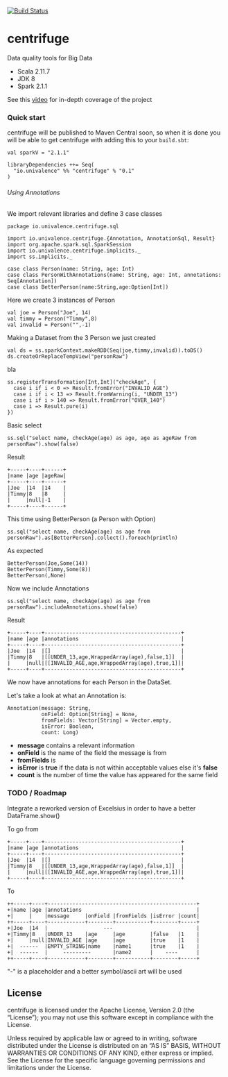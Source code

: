 [![Build Status](https://travis-ci.org/UNIVALENCE/centrifuge.png?branch=master)](https://travis-ci.org/UNIVALENCE/centrifuge)
# centrifuge
Data quality tools for Big Data

* Scala 2.11.7
* JDK 8
* Spark 2.1.1

See this [video](https://www.youtube.com/watch?v=t24sUF2zWLY) for in-depth coverage of the project

### Quick start
centrifuge will be published to Maven Central soon, so when it is done you will be able to get centrifuge with adding this to your `build.sbt`:
    
    val sparkV = "2.1.1"
    
    libraryDependencies ++= Seq(
      "io.univalence" %% "centrifuge" % "0.1"
    )
    
###### Using Annotations
We import relevant libraries and define 3 case classes
    
    package io.univalence.centrifuge.sql
    
    import io.univalence.centrifuge.{Annotation, AnnotationSql, Result}
    import org.apache.spark.sql.SparkSession
    import io.univalence.centrifuge.implicits._
    import ss.implicits._
    
    case class Person(name: String, age: Int)
    case class PersonWithAnnotations(name: String, age: Int, annotations: Seq[Annotation])
    case class BetterPerson(name:String,age:Option[Int])

Here we create 3 instances of Person

    val joe = Person("Joe", 14)
    val timmy = Person("Timmy",8)
    val invalid = Person("",-1)    

Making a Dataset from the 3 Person we just created

    val ds = ss.sparkContext.makeRDD(Seq(joe,timmy,invalid)).toDS()
    ds.createOrReplaceTempView("personRaw")
    
bla
    
    ss.registerTransformation[Int,Int]("checkAge", {
      case i if i < 0 => Result.fromError("INVALID_AGE")
      case i if i < 13 => Result.fromWarning(i, "UNDER_13")
      case i if i > 140 => Result.fromError("OVER_140")
      case i => Result.pure(i)
    })
  
Basic select
    
    ss.sql("select name, checkAge(age) as age, age as ageRaw from personRaw").show(false)

Result

    +-----+----+------+
    |name |age |ageRaw|
    +-----+----+------+
    |Joe  |14  |14    |
    |Timmy|8   |8     |
    |     |null|-1    |
    +-----+----+------+ 

This time using BetterPerson (a Person with Option)

    ss.sql("select name, checkAge(age) as age from personRaw").as[BetterPerson].collect().foreach(println)
    
As expected
    
    BetterPerson(Joe,Some(14))
    BetterPerson(Timmy,Some(8))
    BetterPerson(,None)
    
Now we include Annotations

    ss.sql("select name, checkAge(age) as age from personRaw").includeAnnotations.show(false)
    
Result

    +-----+----+--------------------------------------------+
    |name |age |annotations                                 |
    +-----+----+--------------------------------------------+
    |Joe  |14  |[]                                          |
    |Timmy|8   |[[UNDER_13,age,WrappedArray(age),false,1]]  |
    |     |null|[[INVALID_AGE,age,WrappedArray(age),true,1]]|
    +-----+----+--------------------------------------------+

We now have annotations for each Person in the DataSet.

Let's take a look at what an Annotation is:

    Annotation(message: String,
               onField: Option[String] = None,
               fromFields: Vector[String] = Vector.empty,
               isError: Boolean,
               count: Long)
* **message** contains a relevant information
* **onField** is the name of the field the message is from
* **fromFields** is
* **isError** is **true** if the data is not within acceptable values else it's **false**
* **count** is the number of time the value has appeared for the same field

### TODO / Roadmap
Integrate a reworked version of Excelsius in order to have a better DataFrame.show()

To go from 

    +-----+----+--------------------------------------------+
    |name |age |annotations                                 |
    +-----+----+--------------------------------------------+
    |Joe  |14  |[]                                          |
    |Timmy|8   |[[UNDER_13,age,WrappedArray(age),false,1]]  |
    |     |null|[[INVALID_AGE,age,WrappedArray(age),true,1]]|
    +-----+----+--------------------------------------------+

To

    ++-----+----+------------------------------------------------+
    +|name |age |annotations                                     |
    +|     |    |message     |onField |fromFields |isError |count|
    ++-----+----+------------+--------+-----------+--------+-----+
    +|Joe  |14  |                  ---                           |
    +|Timmy|8   |UNDER_13    |age     |age        |false   |1    |
    +|     |null|INVALID_AGE |age     |age        |true    |1    |
    +|  ------  |EMPTY_STRING|name    |name1      |true    |1    |
    +|  ------  |     ---------       |name2      |    ----      |
    ++-----+----+------------+--------+-----------+--------+-----+

"-" is a placeholder and a better symbol/ascii art will be used
## License
centrifuge is licensed under the Apache License, Version 2.0 (the “License”); you may not use this software except in compliance with the License.

Unless required by applicable law or agreed to in writing, software distributed under the License is distributed on an “AS IS” BASIS, WITHOUT WARRANTIES OR CONDITIONS OF ANY KIND, either express or implied. See the License for the specific language governing permissions and limitations under the License.